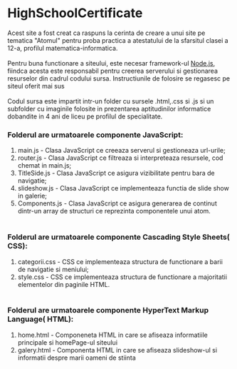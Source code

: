 # HighSchoolCertificate

Acest site a fost creat ca raspuns la cerinta de creare a unui site pe tematica "Atomul" pentru proba practica a atestatului de la sfarsitul clasei a 12-a, profilul matematica-informatica.<br/>
<br/>
Pentru buna functionare a siteului, este necesar framework-ul [Node.js](https://nodejs.org/en/), fiindca acesta este responsabil pentru creerea serverului si gestionarea resurselor din cadrul codului sursa. Instructiunile de folosire se regasesc pe siteul oferit mai sus<br/><br/>
Codul sursa este impartit intr-un folder cu sursele .html,.css si .js si un subfolder cu imaginile folosite in prezentarea aptitudinilor informatice dobandite in 4 ani de liceu pe profilul de specialitate. <br/>
### Folderul are urmatoarele componente JavaScript:<br/>
1. main.js - Clasa JavaScript ce creeaza serverul si gestioneaza url-urile;
2. router.js - Clasa JavaScript ce filtreaza si interpreteaza resursele, cod chemat in main.js;
3. TitleSide.js - Clasa JavaScript ce asigura vizibilitate pentru bara de navigatie;
4. slideshow.js - Clasa JavaScript ce implementeaza functia de slide show in galerie;
5. Components.js - Clasa JavaScript ce asigura generarea de continut dintr-un array de structuri ce reprezinta componentele unui atom.
<br/><br/>
### Folderul are urmatoarele componente Cascading Style Sheets( CSS):<br/>
1. categorii.css - CSS ce implementeaza structura de functionare a barii de navigatie si meniului;
2. style.css - CSS ce implementeaza structura de functionare a majoritatii elementelor din paginile HTML.
<br/><br/>
### Folderul are urmatoarele componente HyperText Markup Language( HTML):<br/>
1. home.html - Componeneta HTML in care se afiseaza informatiile principale si homePage-ul siteului
2. galery.html - Componenta HTML in care se afiseaza slideshow-ul si informatii despre marii oameni de stiinta
